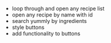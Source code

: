 - loop through and open any recipe list
- open any recipe by name with id
- search yummly by ingredients
- style buttons
- add functionality to buttons

